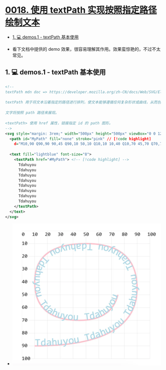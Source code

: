 # [0018. 使用 textPath 实现按照指定路径绘制文本](https://github.com/Tdahuyou/TNotes.svg/tree/main/notes/0018.%20%E4%BD%BF%E7%94%A8%20textPath%20%E5%AE%9E%E7%8E%B0%E6%8C%89%E7%85%A7%E6%8C%87%E5%AE%9A%E8%B7%AF%E5%BE%84%E7%BB%98%E5%88%B6%E6%96%87%E6%9C%AC)

<!-- region:toc -->

- [1. 💻 demos.1 - textPath 基本使用](#1--demos1---textpath-基本使用)

<!-- endregion:toc -->
- 看下文档中提供的 demo 效果，很容易理解其作用。效果蛮惊艳的，不过不太常见。

## 1. 💻 demos.1 - textPath 基本使用

```xml
<!--
textPath mdn doc => https://developer.mozilla.org/zh-CN/docs/Web/SVG/Element/textPath

textPath 用于将文本沿着指定的路径进行排列，使文本能够遵循任何复杂形状或曲线，从而创造动态和视觉上吸引人的文本效果。

文字将按照 path 路径来展现。

<textPath> 使用 href 属性，链接指定 id 的 path 图形。
-->
<svg style="margin: 3rem;" width="500px" height="500px" viewBox="0 0 120 120" xmlns="http://www.w3.org/2000/svg">
  <path id="MyPath" fill="none" stroke="pink" // [!code highlight]
    d="M10,90 Q90,90 90,45 Q90,10 50,10 Q10,10 10,40 Q10,70 45,70 Q70,70 75,50" /> <!-- [!code highlight] -->

  <text fill="lightblue" font-size="8">
    <textPath href="#MyPath"> <!-- [!code highlight] -->
      Tdahuyou
      Tdahuyou
      Tdahuyou
      Tdahuyou
      Tdahuyou
      Tdahuyou
      Tdahuyou
      Tdahuyou
    </textPath>
  </text>
</svg>
```

- ![](assets/2024-12-09-17-52-29.png)
